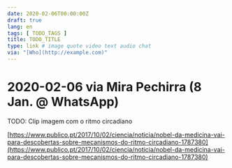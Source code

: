 ```yaml
---
date: 2020-02-06T00:00:00Z
draft: true
lang: en
tags: [ TODO_TAGS ]
title: TODO_TITLE
type: link # image quote video text audio chat
via: "[Who](http://example.com)"
---
```



# 2020-02-06 via Mira Pechirra (8 Jan. @ WhatsApp)

TODO: Clip imagem com o ritmo circadiano 

[https://www.publico.pt/2017/10/02/ciencia/noticia/nobel-da-medicina-vai-para-descobertas-sobre-mecanismos-do-ritmo-circadiano-1787380](https://www.publico.pt/2017/10/02/ciencia/noticia/nobel-da-medicina-vai-para-descobertas-sobre-mecanismos-do-ritmo-circadiano-1787380)

